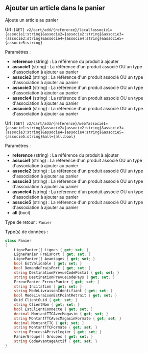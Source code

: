 ## <span id='ajouter'>Ajouter un article dans le panier</span>

Ajoute un article au panier

Url :`[GET] v2/cart/add/{reference}/local?associe1={associe1:string}&associe2={associe2:string}&associe3={associe3:string}&associe4={associe4:string}&associe5={associe5:string}`

Paramètres : 

- **reference** (string) : La référence du produit à ajouter
- **associe1** (string) : La référence d'un produit associé OU un type d'association à ajouter au panier
- **associe2** (string) : La référence d'un produit associé OU un type d'association à ajouter au panier
- **associe3** (string) : La référence d'un produit associé OU un type d'association à ajouter au panier
- **associe4** (string) : La référence d'un produit associé OU un type d'association à ajouter au panier
- **associe5** (string) : La référence d'un produit associé OU un type d'association à ajouter au panier

Url :`[GET] v2/cart/add/{reference}/web?associe1={associe1:string}&associe2={associe2:string}&associe3={associe3:string}&associe4={associe4:string}&associe5={associe5:string}&all={all:bool}`

Paramètres : 

- **reference** (string) : La référence du produit à ajouter
- **associe1** (string) : La référence d'un produit associé OU un type d'association à ajouter au panier
- **associe2** (string) : La référence d'un produit associé OU un type d'association à ajouter au panier
- **associe3** (string) : La référence d'un produit associé OU un type d'association à ajouter au panier
- **associe4** (string) : La référence d'un produit associé OU un type d'association à ajouter au panier
- **associe5** (string) : La référence d'un produit associé OU un type d'association à ajouter au panier
- **all** (bool)

Type de retour : `Panier`

Type(s) de données :

```csharp
class Panier
{
	LignePanier[] Lignes { get; set; }
	LignePanier FraisPort { get; set; }
	LignePanier[] Avantages { get; set; }
	bool EstValidable { get; set; }
	bool DemandeFraisPort { get; set; }
	string DestinationPrevueCodePostal { get; set; }
	string DestinationPrevueCodePays { get; set; }
	ErreurPanier ErreurPanier { get; set; }
	string Incitation { get; set; }
	string ModeLivraisonIdentifiant { get; set; }
	bool ModeLivraisonEstPointRetrait { get; set; }
	Guid ClientGuid { get; set; }
	string ClientNom { get; set; }
	bool EstClientConnecte { get; set; }
	decimal MontantTTCAvecMagasin { get; set; }
	string MontantTTCAvecMagasinFormate { get; set; }
	decimal MontantTTC { get; set; }
	string MontantTTCFormate { get; set; }
	string ProcessAPrivilegier { get; set; }
	PanierGroupe[] Groupes { get; set; }
	string CodeAvantageActif { get; set; }
}

```
